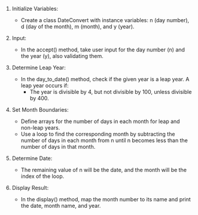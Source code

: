 1. Initialize Variables:
   - Create a class DateConvert with instance variables: n (day number), d (day of the month), m (month), and y (year).

2. Input:
   - In the accept() method, take user input for the day number (n) and the year (y), also validating them.

3. Determine Leap Year:
   - In the day_to_date() method, check if the given year is a leap year. A leap year occurs if: 
     - The year is divisible by 4, but not divisible by 100, unless divisible by 400.

4. Set Month Boundaries:
   - Define arrays for the number of days in each month for leap and non-leap years.
   - Use a loop to find the corresponding month by subtracting the number of days in each month from n until n becomes less than the number of days in that month.

5. Determine Date:
   - The remaining value of n will be the date, and the month will be the index of the loop.

6. Display Result:
   - In the display() method, map the month number to its name and print the date, month name, and year.
